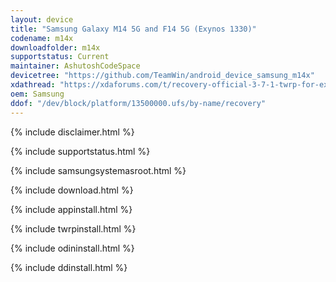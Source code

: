 ```yaml
---
layout: device
title: "Samsung Galaxy M14 5G and F14 5G (Exynos 1330)"
codename: m14x
downloadfolder: m14x
supportstatus: Current
maintainer: AshutoshCodeSpace
devicetree: "https://github.com/TeamWin/android_device_samsung_m14x"
xdathread: "https://xdaforums.com/t/recovery-official-3-7-1-twrp-for-exynos-1330-devices-s5e8535.4713315/"
oem: Samsung
ddof: "/dev/block/platform/13500000.ufs/by-name/recovery"
---
```


{% include disclaimer.html %}

{% include supportstatus.html %}

{% include samsungsystemasroot.html %}

{% include download.html %}

{% include appinstall.html %}

{% include twrpinstall.html %}

{% include odininstall.html %}

{% include ddinstall.html %}